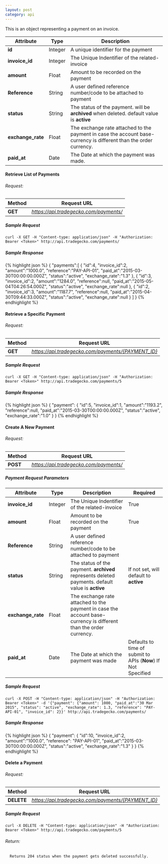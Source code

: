 ```yaml
---
layout: post
category: api
---
```

This is an object representing a payment on an invoice.

Attribute                      | Type          | Description
------------------------------ | ------------- | ---------------------------------------
**id**                         | Integer       |  A unique identifier for the payment
**invoice_id**                 | Integer       |  The Unique Indentifier of the related-invoice
**amount**              			 | Float       	 |  Amount to be recorded on the payment
**Reference**                  | String        |  A user defined reference number/code to be attached to payment
**status**                     | String        |  The status of the payment. will be **archived** when deleted. default value is **active**
**exchange_rate**              | Float       	 |  The exchange rate attached to the payment in case the account base-currency is different than the order currency.
**paid_at**          					 | Date        	 |  The Date at which the payment was made.

#### Retrieve List of Payments

###### Request:
Method     | Request URL
-----------| -------------
**GET**    | *https://api.tradegecko.com/payments/*

##### Sample Request
	curl -X GET -H "Content-type: application/json" -H "Authorization: Bearer <Token>" http://api.tradegecko.com/payments/

##### Sample Response
{% highlight json %}
{
	"payments":[
		{
			"id":4,
			"invoice_id":2,
			"amount":"1000.0",
			"reference":"PAY-API-01",
			"paid_at":"2015-03-30T00:00:00.000Z",
			"status":"active",
			"exchange_rate":"1.3"
		},
		{
			"id":3,
			"invoice_id":2,
			"amount":"1284.0",
			"reference":null,
			"paid_at":"2015-05-04T04:26:54.000Z",
			"status":"active",
			"exchange_rate":null
		},
		{
			"id":2,
			"invoice_id":3,
			"amount":"1187.7",
			"reference":null,
			"paid_at":"2015-04-30T09:44:33.000Z",
			"status":"active",
			"exchange_rate":null
		}
	]
}
{% endhighlight %}
#### Retrieve a Specific Payment

###### Request:
Method     | Request URL
-----------| -------------
**GET**    | *https://api.tradegecko.com/payments/{PAYMENT_ID}*

##### Sample Request
	curl -X GET -H "Content-type: application/json" -H "Authorization: Bearer <Token>" http://api.tradegecko.com/payments/5

##### Sample Response
{% highlight json %}
{
	"payment": {
		"id":5,
		"invoice_id":1,
		"amount":"1193.2",
		"reference":null,
		"paid_at":"2015-03-30T00:00:00.000Z",
		"status":"active",
		"exchange_rate":"1.0"
	}
}
{% endhighlight %}
#### Create A New Payment

###### Request:
Method     | Request URL
-----------| -------------
**POST**    | *https://api.tradegecko.com/payments/*

##### Payment Request Parameters
Attribute                      | Type          | Description                       | Required
------------------------------ | ------------- | --------------------------------- | --------
**invoice_id**                 | Integer       |  The Unique Indentifier of the related-invoice | True
**amount**              			 | Float       	 |  Amount to be recorded on the payment | True
**Reference**                  | String        |  A user defined reference number/code to be attached to payment |
**status**                     | String        |  The status of the payment. **archived** represents deleted payments. default value is **active**    | If not set, will default to **active**
**exchange_rate**              | Float       |  The exchange rate attached to the payment in case the account base-currency is different than the order currency. |
**paid_at**          			| Date        |  The Date at which the payment was made | Defaults to time of submit to APIs (**Now**) If Not Specified

##### Sample Request
	curl -X POST -H "Content-type: application/json" -H "Authorization: Bearer <Token>" -d '{"payment": {"amount": 1000, "paid_at":"30 Mar 2015", "status": "active", "exchange_rate": 1.3, "reference": "PAY-API-01", "invoice_id": 2}}' http://api.tradegecko.com/payments/


##### Sample Response
{% highlight json %}
{
	"payment": {
		"id":10,
		"invoice_id":2,
		"amount":"1000.0",
		"reference": "PAY-API-01",
		"paid_at":"2015-03-30T00:00:00.000Z",
		"status":"active",
		"exchange_rate":"1.3"
	}
}
{% endhighlight %}
####   Delete a Payment

######     Request:
Method     | Request URL
-----------| -------------
**DELETE**    | *https://api.tradegecko.com/payments/{PAYMENT_ID}*

##### Sample Request
	curl -X DELETE -H "Content-type: application/json" -H "Authorization: Bearer <Token>" http://api.tradegecko.com/payments/5

###### Return:
      Returns 204 status when the payment gets deleted successfully.
